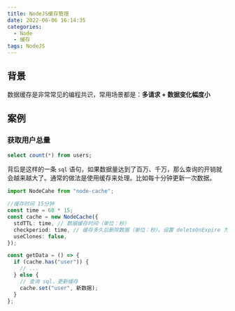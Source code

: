 ```yaml
---
title: NodeJS缓存管理
date: 2022-06-06 16:14:35
categories:
  - Node
  - 缓存
tags: NodeJS
---
```


<div></div>

<!-- more -->

## 背景

数据缓存是非常常见的编程共识，常用场景都是：**多请求 + 数据变化幅度小**

## 案例

### 获取用户总量

```sql
select count(*) from users;
```

背后是这样的一条 `sql` 语句，如果数据量达到了百万、千万，那么查询的开销就会越来越大了。通常的做法是使用缓存来处理。比如每十分钟更新一次数据。

```typescript
import NodeCahe from "node-cache";

//缓存时间 15分钟
const time = 60 * 15;
const cache = new NodeCache({
  stdTTL: time, // 数据缓存时间（单位：秒）
  checkperiod: time, // 缓存多久后删除数据（单位：秒）。设置 deleteOnExpire 为 false 会保留下来。
  useClones: false,
});

const getData = () => {
  if (cache.has("user")) {
    // ...
  } else {
    // 查询 sql，更新缓存
    cache.set("user", 新数据);
  }
};
```
